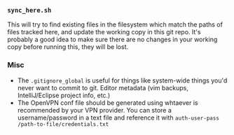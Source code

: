 ### `sync_here.sh`
This will try to find existing files in the filesystem which match the paths of files tracked here, and update the working copy in this git repo.
It's probably a good idea to make sure there are no changes in your working copy before running this, they will be lost.

### Misc

* The `.gitignore_global` is useful for things like system-wide things you'd never want to commit to git.  Editor metadata (vim backups, IntelliJ/Eclipse project info, etc.)
* The OpenVPN conf file should be generated using whtaever is recommended by your VPN provider.  You can store a username/password in a text file and reference it with `auth-user-pass /path-to-file/credentials.txt`
